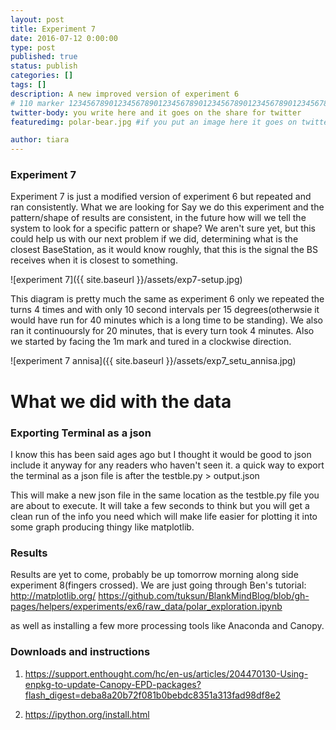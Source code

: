 ```yaml
---
layout: post
title: Experiment 7 
date: 2016-07-12 0:00:00
type: post
published: true
status: publish
categories: []
tags: []
description: A new improved version of experiment 6 
# 110 marker 1234567890123456789012345678901234567890123456789012345678901234567890123456789012345678901234567890123456789
twitter-body: you write here and it goes on the share for twitter
featuredimg: polar-bear.jpg #if you put an image here it goes on twitter too

author: tiara
---
```


### Experiment 7

Experiment 7 is just a modified version of experiment 6 but repeated and ran consistently. What we are looking for 
Say we do this experiment and the pattern/shape of results are consistent, in the future how will we tell the system to look for a specific pattern or shape? We aren't sure yet, but this could help us with our next problem if we did, determining what is the closest BaseStation, as it would know roughly, that this is the signal the BS receives when it is closest to something. 

![experiment 7]({{ site.baseurl }}/assets/exp7-setup.jpg) 

This diagram is pretty much the same as experiment 6 only we repeated the turns 4 times and with only 10 second intervals per 15 degrees(otherwsie it would have run for 40 minutes which is a long time to be standing). We also ran it continuoursly for 20 minutes, that is every turn took 4 minutes. Also we started by facing the 1m mark and tured in a clockwise direction.  

![experiment 7 annisa]({{ site.baseurl }}/assets/exp7_setu_annisa.jpg) 

# What we did with the data

### Exporting Terminal as a json

I know this has been said ages ago but I thought it would be good to json include it anyway for any readers who haven't seen it. a quick way to export the terminal as a json file is after the testble.py > output.json 

This will make a new json file in the same location as the testble.py file you are about to execute. It will take a few seconds to think but you will get a clean run of the info you need which will make life easier for plotting it into some graph producing thingy like matplotlib. 

### Results 

Results are yet to come, probably be up tomorrow morning along side experiment 8(fingers crossed). We are just going through Ben's tutorial: http://matplotlib.org/ https://github.com/tuksun/BlankMindBlog/blob/gh-pages/helpers/experiments/ex6/raw_data/polar_exploration.ipynb

as well as installing a few more processing tools like Anaconda and Canopy. 

### Downloads and instructions 

1. https://support.enthought.com/hc/en-us/articles/204470130-Using-enpkg-to-update-Canopy-EPD-packages?flash_digest=deba8a20b72f081b0bebdc8351a313fad98df8e2

2. https://ipython.org/install.html


